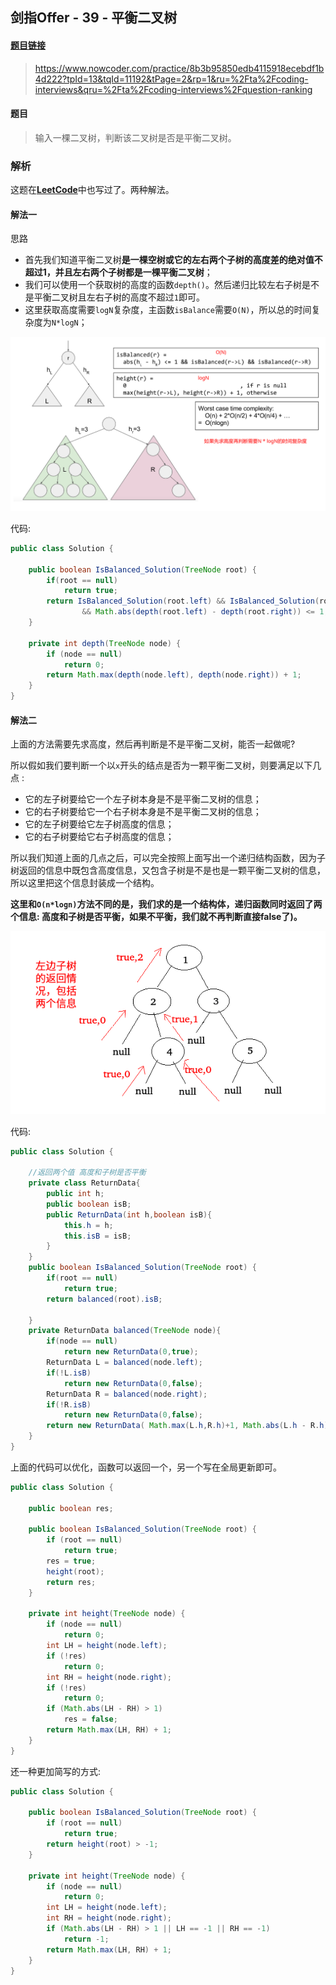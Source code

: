 ## 剑指Offer - 39 - 平衡二叉树

#### [题目链接](https://www.nowcoder.com/practice/8b3b95850edb4115918ecebdf1b4d222?tpId=13&tqId=11192&tPage=2&rp=1&ru=%2Fta%2Fcoding-interviews&qru=%2Fta%2Fcoding-interviews%2Fquestion-ranking)

> https://www.nowcoder.com/practice/8b3b95850edb4115918ecebdf1b4d222?tpId=13&tqId=11192&tPage=2&rp=1&ru=%2Fta%2Fcoding-interviews&qru=%2Fta%2Fcoding-interviews%2Fquestion-ranking

#### 题目

> 输入一棵二叉树，判断该二叉树是否是平衡二叉树。

### 解析

这题在[**LeetCode**](https://github.com/ZXZxin/ZXNotes/blob/master/%E5%88%B7%E9%A2%98/LeetCode/Tree/LeetCode%20-%20110.%20Balanced%20Binary%20Tree(%E5%88%A4%E6%96%AD%E4%B8%80%E6%A3%B5%E6%A0%91%E6%98%AF%E5%90%A6%E6%98%AF%E5%B9%B3%E8%A1%A1%E4%BA%8C%E5%8F%89%E6%A0%91).md)中也写过了。两种解法。

#### 解法一

思路

- 首先我们知道平衡二叉树**是一棵空树或它的左右两个子树的高度差的绝对值不超过1，并且左右两个子树都是一棵平衡二叉树**；
- 我们可以使用一个获取树的高度的函数`depth()`。然后递归比较左右子树是不是平衡二叉树且左右子树的高度不超过`1`即可。
- 这里获取高度需要`logN`复杂度，主函数`isBalance`需要`O(N)`，所以总的时间复杂度为`N*logN`；

![](images/39_s.png)

代码:

```java
public class Solution {
    
    public boolean IsBalanced_Solution(TreeNode root) {
        if(root == null)
            return true;
        return IsBalanced_Solution(root.left) && IsBalanced_Solution(root.right) 
                && Math.abs(depth(root.left) - depth(root.right)) <= 1;
    }
    
    private int depth(TreeNode node) {
        if (node == null)
            return 0;
        return Math.max(depth(node.left), depth(node.right)) + 1;
    }
}
```

#### 解法二

上面的方法需要先求高度，然后再判断是不是平衡二叉树，能否一起做呢?

所以假如我们要判断一个以`x`开头的结点是否为一颗平衡二叉树，则要满足以下几点 :

- 它的左子树要给它一个左子树本身是不是平衡二叉树的信息；
- 它的右子树要给它一个右子树本身是不是平衡二叉树的信息；
- 它的左子树要给它左子树高度的信息；
- 它的右子树要给它右子树高度的信息；

所以我们知道上面的几点之后，可以完全按照上面写出一个递归结构函数，因为子树返回的信息中既包含高度信息，又包含子树是不是也是一颗平衡二叉树的信息，所以这里把这个信息封装成一个结构。

**这里和`O(n*logn)`方法不同的是，我们求的是一个结构体，递归函数同时返回了两个信息: 高度和子树是否平衡，如果不平衡，我们就不再判断直接false了)。**

![](images/39_s2.png)

代码:

```java
public class Solution {

    //返回两个值 高度和子树是否平衡
    private class ReturnData{
        public int h;
        public boolean isB;
        public ReturnData(int h,boolean isB){
            this.h = h;
            this.isB = isB;
        }
    }
    public boolean IsBalanced_Solution(TreeNode root) {
        if(root == null)
            return true;
        return balanced(root).isB;

    }
    private ReturnData balanced(TreeNode node){
        if(node == null)
            return new ReturnData(0,true);
        ReturnData L = balanced(node.left);
        if(!L.isB)
            return new ReturnData(0,false);
        ReturnData R = balanced(node.right);
        if(!R.isB)
            return new ReturnData(0,false);
        return new ReturnData( Math.max(L.h,R.h)+1, Math.abs(L.h - R.h) <= 1 );
    }
}
```

上面的代码可以优化，函数可以返回一个，另一个写在全局更新即可。

```java
public class Solution {

    public boolean res;

    public boolean IsBalanced_Solution(TreeNode root) {
        if (root == null)
            return true;
        res = true;
        height(root);
        return res;
    }

    private int height(TreeNode node) {
        if (node == null)
            return 0;
        int LH = height(node.left);
        if (!res)
            return 0;
        int RH = height(node.right);
        if (!res)
            return 0;
        if (Math.abs(LH - RH) > 1)
            res = false;
        return Math.max(LH, RH) + 1;
    }
}
```

还一种更加简写的方式:

```java
public class Solution {

    public boolean IsBalanced_Solution(TreeNode root) {
        if (root == null)
            return true;
        return height(root) > -1;
    }

    private int height(TreeNode node) {
        if (node == null)
            return 0;
        int LH = height(node.left);
        int RH = height(node.right);
        if (Math.abs(LH - RH) > 1 || LH == -1 || RH == -1)
            return -1;
        return Math.max(LH, RH) + 1;
    }
}
```


